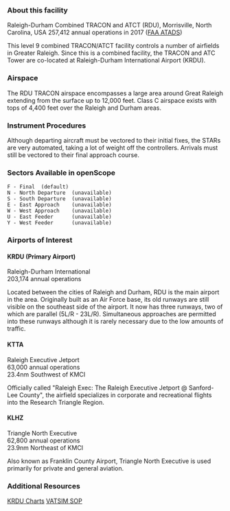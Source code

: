 ### About this facility
Raleigh-Durham Combined TRACON and ATCT (RDU), Morrisville, North Carolina, USA
257,412 annual operations in 2017 (<a href="https://aspm.faa.gov/opsnet/sys/Tracon.asp" target="_blank">FAA ATADS</a>)

This level 9 combined TRACON/ATCT facility controls a number of airfields in Greater Raleigh. Since this is a combined facility, the TRACON and ATC Tower are co-located at Raleigh-Durham International Airport (KRDU).

### Airspace
The RDU TRACON airspace encompasses a large area around Great Raleigh extending from the surface up to 12,000 feet. Class C airspace exists with tops of 4,400 feet over the Raleigh and Durham areas.

### Instrument Procedures
Although departing aircraft must be vectored to their initial fixes, the STARs are very automated, taking a lot of weight off the controllers. Arrivals must still be vectored to their final approach course.

### Sectors Available in openScope
```
F - Final  (default)
N - North Departure  (unavailable)
S - South Departure  (unavailable)
E - East Approach    (unavailable)
W - West Approach    (unavailable)
U - East Feeder      (unavailable)
Y - West Feeder      (unavailable)
```

### Airports of Interest

#### KRDU (Primary Airport)
Raleigh-Durham International  
203,174 annual operations

Located between the cities of Raleigh and Durham, RDU is the main airport in the area. Originally built as an Air Force base, its old runways are still visible on the southeast side of the airport. It now has three runways, two of which are parallel (5L/R - 23L/R). Simultaneous approaches are permitted into these runways although it is rarely necessary due to the low amounts of traffic.

#### KTTA
Raleigh Executive Jetport  
63,000 annual operations  
23.4nm Southwest of KMCI

Officially called "Raleigh Exec: The Raleigh Executive Jetport @ Sanford-Lee County", the airfield specializes in corporate and recreational flights into the Research Triangle Region.

#### KLHZ
Triangle North Executive  
62,800 annual operations  
23.9nm Northeast of KMCI

Also known as Franklin County Airport, Triangle North Executive is used primarily for private and general aviation.

### Additional Resources
<a href="https://skyvector.com/airport/RDU/Raleigh-Durham-International-Airport" target="_blank">KRDU Charts</a>
<a href="https://vzdc.org/downloads/sops/RDU.pdf" target="_blank">VATSIM SOP</a>
